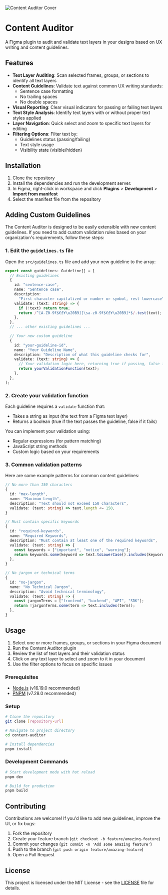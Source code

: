 ![Content Auditor Cover](https://res.cloudinary.com/drch6exvq/image/upload/v1744178659/Plugin/content-audit.jpg)

# Content Auditor

A Figma plugin to audit and validate text layers in your designs based on UX writing and content guidelines.

## Features

- **Text Layer Auditing**: Scan selected frames, groups, or sections to identify all text layers
- **Content Guidelines**: Validate text against common UX writing standards:
  - Sentence case formatting
  - No trailing spaces
  - No double spaces
- **Visual Reporting**: Clear visual indicators for passing or failing text layers
- **Text Style Analysis**: Identify text layers with or without proper text styles applied
- **Layer Navigation**: Quick select and zoom to specific text layers for editing
- **Filtering Options**: Filter text by:
  - Guidelines status (passing/failing)
  - Text style usage
  - Visibility state (visible/hidden)

## Installation

1. Clone the repository
2. Install the dependencies and run the development server.
3. In Figma, right-click in workspace and click **Plugins** > **Development** > **Import from manifest**
4. Select the manifest file from the repository

## Adding Custom Guidelines

The Content Auditor is designed to be easily extensible with new content guidelines. If you need to add custom validation rules based on your organization's requirements, follow these steps:

### 1. Edit the `guidelines.ts` file

Open the `src/guidelines.ts` file and add your new guideline to the array:

```typescript
export const guidelines: Guideline[] = [
  // Existing guidelines
  {
    id: "sentence-case",
    name: "Sentence case",
    description:
      "First character capitalized or number or symbol, rest lowercase",
    validate: (text: string) => {
      if (!text) return true;
      return /^[A-Z0-9₹$€£¥\u20B9][\sa-z0-9₹$€£¥\u20B9]*$/.test(text);
    },
  },
  // ... other existing guidelines ...

  // Your new custom guideline
  {
    id: "your-guideline-id",
    name: "Your Guideline Name",
    description: "Description of what this guideline checks for",
    validate: (text: string) => {
      // Your validation logic here, returning true if passing, false if failing
      return yourValidationFunction(text);
    },
  },
];
```

### 2. Create your validation function

Each guideline requires a `validate` function that:

- Takes a string as input (the text from a Figma text layer)
- Returns a boolean (true if the text passes the guideline, false if it fails)

You can implement your validation using:

- Regular expressions (for pattern matching)
- JavaScript string methods
- Custom logic based on your requirements

### 3. Common validation patterns

Here are some example patterns for common content guidelines:

```typescript
// No more than 150 characters
{
  id: "max-length",
  name: "Maximum Length",
  description: "Text should not exceed 150 characters",
  validate: (text: string) => text.length <= 150,
}

// Must contain specific keywords
{
  id: "required-keywords",
  name: "Required Keywords",
  description: "Must contain at least one of the required keywords",
  validate: (text: string) => {
    const keywords = ["important", "notice", "warning"];
    return keywords.some(keyword => text.toLowerCase().includes(keyword));
  },
}

// No jargon or technical terms
{
  id: "no-jargon",
  name: "No Technical Jargon",
  description: "Avoid technical terminology",
  validate: (text: string) => {
    const jargonTerms = ["frontend", "backend", "API", "SDK"];
    return !jargonTerms.some(term => text.includes(term));
  },
}
```

## Usage

1. Select one or more frames, groups, or sections in your Figma document
2. Run the Content Auditor plugin
3. Review the list of text layers and their validation status
4. Click on any text layer to select and zoom to it in your document
5. Use the filter options to focus on specific issues

### Prerequisites

- [Node.js](https://nodejs.org/) (v16.19.0 recommended)
- [PNPM](https://pnpm.io/) (v7.28.0 recommended)

### Setup

```bash
# Clone the repository
git clone [repository-url]

# Navigate to project directory
cd content-auditor

# Install dependencies
pnpm install
```

### Development Commands

```bash
# Start development mode with hot reload
pnpm dev

# Build for production
pnpm build
```

## Contributing

Contributions are welcome! If you'd like to add new guidelines, improve the UI, or fix bugs:

1. Fork the repository
2. Create your feature branch (`git checkout -b feature/amazing-feature`)
3. Commit your changes (`git commit -m 'Add some amazing feature'`)
4. Push to the branch (`git push origin feature/amazing-feature`)
5. Open a Pull Request

## License

This project is licensed under the MIT License - see the [LICENSE](LICENSE) file for details.

